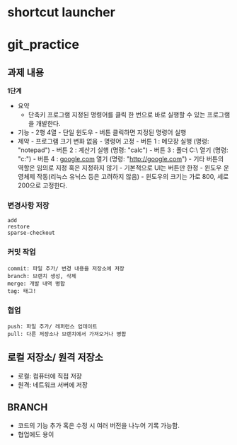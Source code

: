shortcut launcher
================

# git_practice

 ## 과제 내용

**1단계**

- 요약
    - 단축키 프로그램
        지정된 명령어를 클릭 한 번으로 바로 실행할 수 있는 프로그램을 개발한다.
- 기능
        - 2행 4열
        - 단일 윈도우
        - 버튼 클릭하면 지정된 명령어 실행
- 제약
        - 프로그램 크기 변화 없음
        - 명령어 고정
            - 버튼 1 : 메모장 실행 (명령: "notepad")
            - 버튼 2 : 계산기 실행 (명령: "calc")
            - 버튼 3 : 폴더 C:\ 열기 (명령: "c:\")
            - 버튼 4 : [google.com](http://google.com) 열기 (명령: "http://google.com")
            - 기타 버튼의 역할은 임의로 지정 혹은 지정하지 않기
        - 기본적으로 UI는 버튼만 한정
        - 윈도우 운영체제 작동(리눅스 유닉스 등은 고려하지 않음)
        - 윈도우의 크기는 가로 800, 세로 200으로 고정한다.

### 변경사항 저장
	add
	restore
	sparse-checkout
### 커밋 작업
   	commit: 파일 추가/ 변경 내용을 저장소에 저장
	branch: 브랜치 생성, 삭제
	merge: 개발 내역 병합
	tag: 태그!
### 협업
	push: 파일 추가/ 레퍼런스 업데이트
	pull: 다른 저장소나 브랜치에서 가져오거나 병합

## 로컬 저장소/ 원격 저장소
  * 로컬: 컴퓨터에 직접 저장
  * 원격: 네트워크 서버에 저장
## BRANCH
  * 코드의 기능 추가 혹은 수정 시 여러 버전을 나누어 기록 가능함.
  * 협업에도 용이
